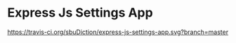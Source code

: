 # Express Js Settings App

https://travis-ci.org/sbuDiction/express-js-settings-app.svg?branch=master
